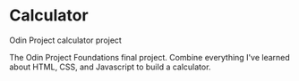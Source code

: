 # Calculator
Odin Project calculator project

The Odin Project Foundations final project.
Combine everything I've learned about HTML, CSS, and Javascript to build a calculator.
